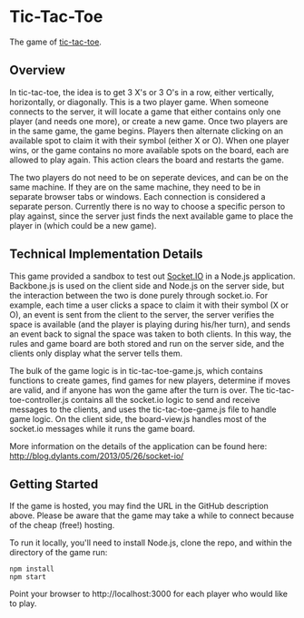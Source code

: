 # Tic-Tac-Toe #
The game of [tic-tac-toe](http://en.wikipedia.org/wiki/Tic-tac-toe). 

## Overview ##
In tic-tac-toe, the idea is to get 3 X's or 3 O's in a row, either vertically,
horizontally, or diagonally. This is a two player game. When someone connects
to the server, it will locate a game that either contains only one player (and
needs one more), or create a new game. Once two players are in the same game,
the game begins. Players then alternate clicking on an available spot to claim
it with their symbol (either X or O). When one player wins, or the game contains
no more available spots on the board, each are allowed to play again. This action
clears the board and restarts the game.

The two players do not need to be on seperate devices, and can be on the same
machine. If they are on the same machine, they need to be in separate browser
tabs or windows. Each connection is considered a separate person. Currently there
is no way to choose a specific person to play against, since the server just finds
the next available game to place the player in (which could be a new game).

## Technical Implementation Details ##
This game provided a sandbox to test out [Socket.IO](http://socket.io/) in a
Node.js application. Backbone.js is used on the client side and Node.js on the
server side, but the interaction between the two is done purely through socket.io.
For example, each time a user clicks a space to claim it with their symbol (X or O),
an event is sent from the client to the server, the server verifies the space is
available (and the player is playing during his/her turn), and sends an event back to
signal the space was taken to both clients. In this way, the rules and game board
are both stored and run on the server side, and the clients only display what the
server tells them.

The bulk of the game logic is in tic-tac-toe-game.js, which contains functions to
create games, find games for new players, determine if moves are valid, and if
anyone has won the game after the turn is over. The tic-tac-toe-controller.js
contains all the socket.io logic to send and receive messages to the clients, and
uses the tic-tac-toe-game.js file to handle game logic. On the client side, the
board-view.js handles most of the socket.io messages while it runs the game
board.  

More information on the details of the application can be found here:  
http://blog.dylants.com/2013/05/26/socket-io/

## Getting Started ##
If the game is hosted, you may find the URL in the GitHub description above.  Please be
aware that the game may take a while to connect because of the cheap (free!) hosting.

To run it locally, you'll need to install Node.js, clone the repo, and within the
directory of the game run:  

<code>npm install</code>  
<code>npm start</code>

Point your browser to http://localhost:3000 for each player who would like to play.
